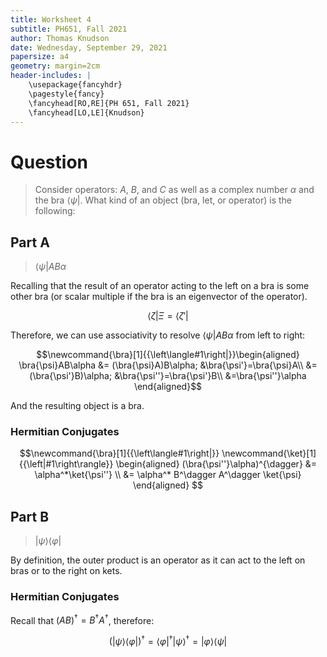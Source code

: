 ```yaml
---
title: Worksheet 4
subtitle: PH651, Fall 2021
author: Thomas Knudson
date: Wednesday, September 29, 2021
papersize: a4
geometry: margin=2cm
header-includes: |
    \usepackage{fancyhdr}
    \pagestyle{fancy}
    \fancyhead[RO,RE]{PH 651, Fall 2021}
    \fancyhead[LO,LE]{Knudson}
---
```


# Question

> Consider operators: $A$, $B$, and $C$ as well as a complex number $\alpha$ and the bra $\newcommand{\bra}[1]{{\left\langle#1\right|}}\bra{\psi}$. What kind of an object (bra, let, or operator) is the following:

## Part A

> $\newcommand{\bra}[1]{{\left\langle#1\right|}}\bra{\psi}AB\alpha$


Recalling that the result of an operator acting to the left on a bra is some other bra (or scalar multiple if the bra is an eigenvector of the operator).

$$\newcommand{\bra}[1]{{\left\langle#1\right|}}\bra{\zeta}\Xi=\bra{\zeta'}$$

Therefore, we can use associativity to resolve $\newcommand{\bra}[1]{{\left\langle#1\right|}}\bra{\psi}AB\alpha$ from left to right:

$$\newcommand{\bra}[1]{{\left\langle#1\right|}}\begin{aligned}
\bra{\psi}AB\alpha &= (\bra{\psi}A)B\alpha; &\bra{\psi'}=\bra{\psi}A\\
&=(\bra{\psi'}B)\alpha; &\bra{\psi''}=\bra{\psi'}B\\
&=\bra{\psi''}\alpha
\end{aligned}$$

And the resulting object is a bra.

### Hermitian Conjugates

$$\newcommand{\bra}[1]{{\left\langle#1\right|}}
\newcommand{\ket}[1]{{\left|#1\right\rangle}}
\begin{aligned}
(\bra{\psi''}\alpha)^{\dagger} &= \alpha^*\ket{\psi''} \\
&= \alpha^* B^\dagger A^\dagger \ket{\psi}
\end{aligned}
$$

## Part B

> $\newcommand{\bra}[1]{{\left\langle#1\right|}}
\newcommand{\ket}[1]{{\left|#1\right\rangle}} \ket{\psi}\bra{\varphi}$

By definition, the outer product is an operator as it can act to the left on bras or to the right on kets.

### Hermitian Conjugates

Recall that $(AB)^{\dagger} = B^{\dagger}A^{\dagger}$, therefore:

$$\newcommand{\bra}[1]{{\left\langle#1\right|}}
\newcommand{\ket}[1]{{\left|#1\right\rangle}}
(\ket{\psi}\bra{\varphi})^{\dagger} = \bra{\varphi}^{\dagger}\ket{\psi}^{\dagger} = \ket{\varphi}\bra{\psi}
$$
